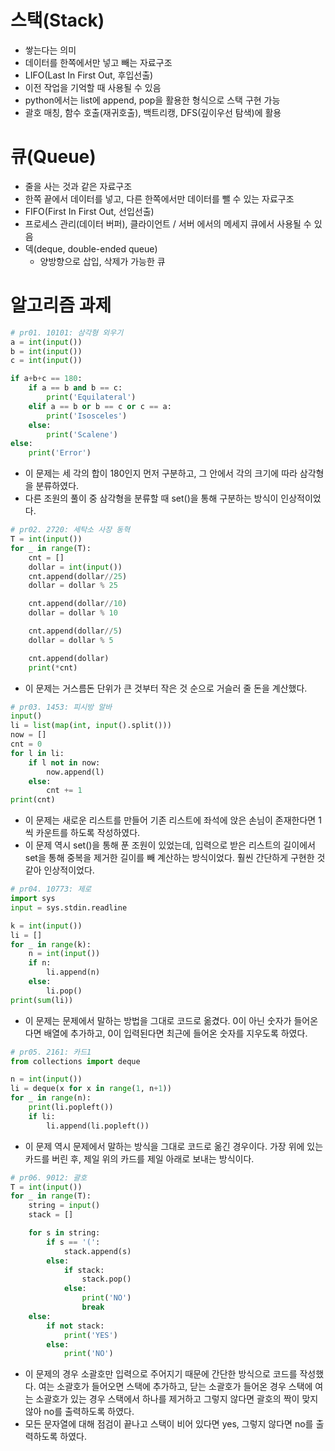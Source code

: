 # 스택(Stack)

- 쌓는다는 의미
- 데이터를 한쪽에서만 넣고 빼는 자료구조
- LIFO(Last In First Out, 후입선출)
- 이전 작업을 기억할 때 사용될 수 있음
- python에서는 list에 append, pop을 활용한 형식으로 스택 구현 가능
- 괄호 매칭, 함수 호출(재귀호출), 백트리캥, DFS(깊이우선 탐색)에 활용

# 큐(Queue)

- 줄을 사는 것과 같은 자료구조
- 한쪽 끝에서 데이터를 넣고, 다른 한쪽에서만 데이터를 뺄 수 있는 자료구조
- FIFO(First In First Out, 선입선출)
- 프로세스 관리(데이터 버퍼), 클라이언트 / 서버 에서의 메세지 큐에서 사용될 수 있음
- 덱(deque, double-ended queue)
  - 양방향으로 삽입, 삭제가 가능한 큐

# 알고리즘 과제

```python
# pr01. 10101: 삼각형 외우기
a = int(input())
b = int(input())
c = int(input())

if a+b+c == 180:
    if a == b and b == c:
        print('Equilateral')
    elif a == b or b == c or c == a:
        print('Isosceles')
    else:
        print('Scalene')
else:
    print('Error')
```

- 이 문제는 세 각의 합이 180인지 먼저 구분하고, 그 안에서 각의 크기에 따라 삼각형을 분류하였다.
- 다른 조원의 풀이 중 삼각형을 분류할 때 set()을 통해 구분하는 방식이 인상적이었다.

```python
# pr02. 2720: 세탁소 사장 동혁
T = int(input())
for _ in range(T):
    cnt = []
    dollar = int(input())
    cnt.append(dollar//25)
    dollar = dollar % 25

    cnt.append(dollar//10)
    dollar = dollar % 10

    cnt.append(dollar//5)
    dollar = dollar % 5

    cnt.append(dollar)
    print(*cnt)
```

- 이 문제는 거스름돈 단위가 큰 것부터 작은 것 순으로 거슬러 줄 돈을 계산했다.

```python
# pr03. 1453: 피시방 알바
input()
li = list(map(int, input().split()))
now = []
cnt = 0
for l in li:
    if l not in now:
        now.append(l)
    else:
        cnt += 1
print(cnt)
```

- 이 문제는 새로운 리스트를 만들어 기존 리스트에 좌석에 앉은 손님이 존재한다면 1씩 카운트를 하도록 작성하였다.
- 이 문제 역시 set()을 통해 푼 조원이 있었는데, 입력으로 받은 리스트의 길이에서 set을 통해 중복을 제거한 길이를 빼 계산하는 방식이었다. 훨씬 간단하게 구현한 것 같아 인상적이었다.

```python
# pr04. 10773: 제로
import sys
input = sys.stdin.readline

k = int(input())
li = []
for _ in range(k):
    n = int(input())
    if n:
        li.append(n)
    else:
        li.pop()
print(sum(li))
```

- 이 문제는 문제에서 말하는 방법을 그대로 코드로 옮겼다. 0이 아닌 숫자가 들어온다면 배열에 추가하고, 0이 입력된다면 최근에 들어온 숫자를 지우도록 하였다.

```python
# pr05. 2161: 카드1
from collections import deque

n = int(input())
li = deque(x for x in range(1, n+1))
for _ in range(n):
    print(li.popleft())
    if li:
        li.append(li.popleft())
```

- 이 문제 역시 문제에서 말하는 방식을 그대로 코드로 옮긴 경우이다. 가장 위에 있는 카드를 버린 후, 제일 위의 카드를 제일 아래로 보내는 방식이다.

```python
# pr06. 9012: 괄호
T = int(input())
for _ in range(T):
    string = input()
    stack = []

    for s in string:
        if s == '(':
            stack.append(s)
        else:
            if stack:
                stack.pop()
            else:
                print('NO')
                break
    else:
        if not stack:
            print('YES')
        else:
            print('NO')
```

- 이 문제의 경우 소괄호만 입력으로 주어지기 때문에 간단한 방식으로 코드를 작성했다. 여는 소괄호가 들어오면 스택에 추가하고, 닫는 소괄호가 들어온 경우 스택에 여는 소괄호가 있는 경우 스택에서 하나를 제거하고 그렇지 않다면 괄호의 짝이 맞지 않아 no를 출력하도록 하였다.
- 모든 문자열에 대해 점검이 끝나고 스택이 비어 있다면 yes, 그렇지 않다면 no를 출력하도록 하였다.